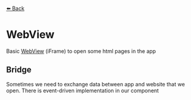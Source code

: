 [⬅️ Back](../../../README.md)

# WebView

Basic [WebView](https://www.npmjs.com/package/react-native-webview) (iFrame) to open some html pages in the app

## Bridge

Sometimes we need to exchange data between app and website that we open.
There is event-driven implementation in our component


